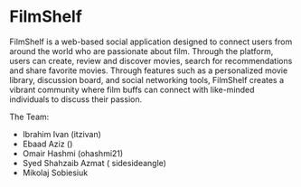 # FilmShelf

FilmShelf is a web-based social application designed to connect users from around the world who are passionate about film. Through the platform, users can create, review and discover movies, search for recommendations and share favorite movies. Through features such as a personalized movie library, discussion board, and social networking tools, FilmShelf creates a vibrant community where film buffs can connect with like-minded individuals to discuss their passion.

The Team:

* Ibrahim Ivan (itzivan)
* Ebaad Aziz ()
* Omair Hashmi (ohashmi21)
* Syed Shahzaib Azmat ( sidesideangle)
* Mikolaj Sobiesiuk


